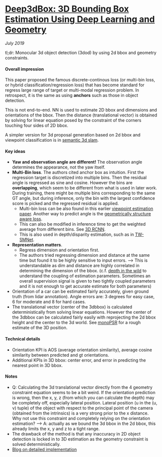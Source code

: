 # [Deep3dBox: 3D Bounding Box Estimation Using Deep Learning and Geometry](https://arxiv.org/pdf/1612.00496.pdf)

_July 2019_

tl;dr: Monocular 3d object detection (3dod) by using 2d bbox and geometry constraints.

#### Overall impression
This paper proposed the famous discrete-continous loss (or multi-bin loss, or hybrid classification/regression loss) that has become standard for regress large range of target or multi-modal regression problem. In retrospect, it is the same as using **anchors** such as those in object detection. 

This is not end-to-end. NN is used to estimate 2D bbox and dimensions and orientations of the bbox. Then the distance (translational vector) is obtained by solving for linear equation posed by the constraint of the corners touching four sides of 2D bbox.

A simpler version for 3d proposal generation based on 2d bbox and viewpoint classification is in [semantic 3d slam](semantic_3d_slam.md).

#### Key ideas
- **Yaw and observation angle are different!** The observation angle determines the appearance, not the yaw itself.
- **Multi-Bin loss**. The authors cited anchor box as intuition. First the regression target is discretized into multiple bins. Then the residual angle is regressed as sine and cosine. However the bins are **overlapping**, which seem to be different from what is used in later work. During training, there might be multiple bins corresponding to the same GT angle, but during inference, only the bin with the largest confidence score is picked and the regressed residual is applied.
	-  Multi-bin loss can be also found in this earlier [viewpoint estimation paper](https://arxiv.org/pdf/1609.03894.pdf). Another way to predict angle is the [geometrically structure aware loss](https://www.cv-foundation.org/openaccess/content_iccv_2015/papers/Su_Render_for_CNN_ICCV_2015_paper.pdf).
	-  This can also be modified in inference time to get the weighted average from different bins. See [3D RCNN](3d_rcnn.md).
	-  This is also used in depth/disparity estimation, such as in [TW-SMNet](twsm_net.md).
- **Representation matters**. 
	- Regress dimension and orientation first. 
	- The authors tried regressing dimension and distance at the same time but found it to be highly sensitive to input errors. --> This is understandable as dim and distance are highly correlated in determining the dimension of the bbox. (c.f. [depth in the wild](mono_depth_video_in_the_wild.md) to understand the coupling of estimation parameters. Sometimes an overall supervision signal is given to two tightly coupled parameters and it is not enough to get accurate estimate for both parameters)
- Orientation of a car can be estimated fairly accurately, given ground truth (from lidar annotation). Angle errors are: 3 degrees for easy case, 6 for moderate and 8 for hard cases.
- The translational vector (center of the 3dbbox) is calculated deterministically from solving linear equations. However the center of the 3dbbox can be calculated fairly easily with reprojecting the 2d bbox height and the center to the 3d world. See [monoPSR](monopsr.md) for a rough estimate of the 3D position.

#### Technical details
- Orientation KPI is AOS (average orientation similarity), average cosine similarity between predicted and gt orientations. 
- Additional KPIs in 3D bbox: center error, and error in predicting the nearest point in 3D bbox.

#### Notes
- Q: Calculating the 3d translational vector directly from the 4 geometry constraint equation seems to be a bit weird. If the orientation prediction is wrong, then the x, y, z (from which you can calculate the depth) may be completely off, especially lateral position. Lateral position (u in the (u, v) tuple) of the object with respect to the principal point of the camera (obtained from the intrinsics) is a very strong prior to the x distance. Why not use this constraint and completely relying on the orientation estimation? --> A: actually as we bound the 3d bbox in the 2d bbox, this already limits the x, y and z to a tight range. 
- The drawback of the method is that any inaccuracy in 2D object detection is locked in to 3D estimation as the geometry constraint is solved deterministically.
- [Blog on detailed implementation](https://towardsdatascience.com/geometric-reasoning-based-cuboid-generation-in-monocular-3d-object-detection-5ee2996270d1)
